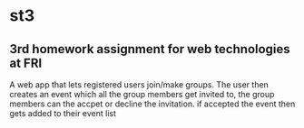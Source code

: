 # st3

## 3rd homework assignment for web technologies at FRI

A web app that lets registered users join/make groups. The user then creates an event which all the group members get invited to, 
the group members can the accpet or decline the invitation. if accepted the event then gets added to their event list

